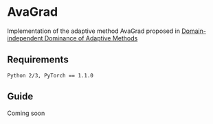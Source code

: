 # AvaGrad

Implementation of the adaptive method AvaGrad proposed in [Domain-independent Dominance of Adaptive Methods](https://openreview.net/pdf?id=rJgYxn09Fm)

## Requirements
```
Python 2/3, PyTorch == 1.1.0
```

## Guide

Coming soon
